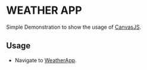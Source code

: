 # WEATHER APP

Simple Demonstration to show the usage of [CanvasJS](https://canvasjs.com/). 

## Usage
  * Navigate to [WeatherApp](https://sidvip.github.io/weatherApp/).
  
